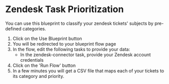 # Zendesk Task Prioritization
You can use this blueprint to classify your zendesk tickets' subjects by pre-defined categories.
1. Click on the Use Blueprint button
2. You will be redirected to your blueprint flow page
3. In the flow, edit the following tasks to provide your data:
   - In the zendesk-connector task, provide your Zendesk account credentials
4. Click on the 'Run Flow' button
5. In a few minutes you will get a CSV file that maps each of your tickets to its category and priority.